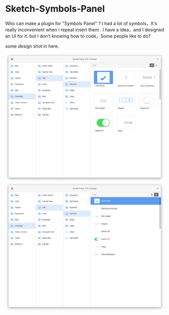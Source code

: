 # Sketch-Symbols-Panel

Who can make a plugin for "Symbols Panel" ?
I had a lot of symbols，It's really inconvenient when i repeat insert them . I have a idea，and I designed an UI for it. but I don’t knowing how to code，Some people like to do?

some design shot in here.

![](https://github.com/ffeedd/Sketch-Symbols-Panel/blob/master/panel1.png)
![](https://github.com/ffeedd/Sketch-Symbols-Panel/blob/master/panel2.png)
